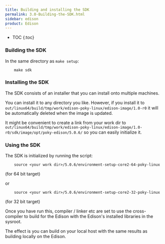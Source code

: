 ```yaml
---
title: Building and installing the SDK
permalink: 3.0-Building-the-SDK.html
sidebar: edison
product: Edison
---
```

* TOC
{:toc}
### Building the SDK

In the same directory as `make setup`:

        make sdk

### Installing the SDK

The SDK consists of an installer that you can install onto multiple machines.

You can install it to any directory you like. However, if you install it to `out/linux64/build/tmp/work/edison-poky-linux/edison-image/1.0-r0` it will be automatically deleted when the image is updated.

It might be convenient to create a link from your work dir to `out/linux64/build/tmp/work/edison-poky-linux/edison-image/1.0-r0/sdk/image/opt/poky-edison/5.0.6/` so you can easily initialize it.

### Using the SDK

The SDK is initialized by running the script:

        source <your work dir>/5.0.6/environment-setup-core2-64-poky-linux

(for 64 bit target)

or

        source <your work dir>/5.0.6/environment-setup-core2-32-poky-linux

(for 32 bit target)

Once you have run this, compiler / linker etc are set to use the cross-compiler to build for the Edison with the Edison's installed libraries in the sysroot.

The effect is you can build on your local host with the same results as building locally on the Edison.